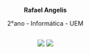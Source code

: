<div align="center">
  <p><strong>Rafael Angelis</strong></p>
  <p>2°ano - Informática - UEM</p>
</div>

##
<!--
<div align="center">
  <a href="https://github.com/angelisrafael">
  <img height="180em" src="https://github-readme-stats.vercel.app/api/top-langs/?username=angelisrafael&layout=compact&langs_count=7&theme=dark"/>
</div>

##
-->
<div align="center">
<a href="https://br.linkedin.com/in/rafael-nascimento-de-angelis-7620191a1" target ="_blank"><img src="https://img.shields.io/badge/LinkedIn-0077B5?style=for-the-badge&logo=linkedin&logoColor=white" target="_blank"></a>
<a href = "mailto:angelisrafaelzz@gmail.com"><img src="https://img.shields.io/badge/-Gmail-%23333?style=for-the-badge&logo=gmail&logoColor=white" target ="_blank"></a>
</div>
